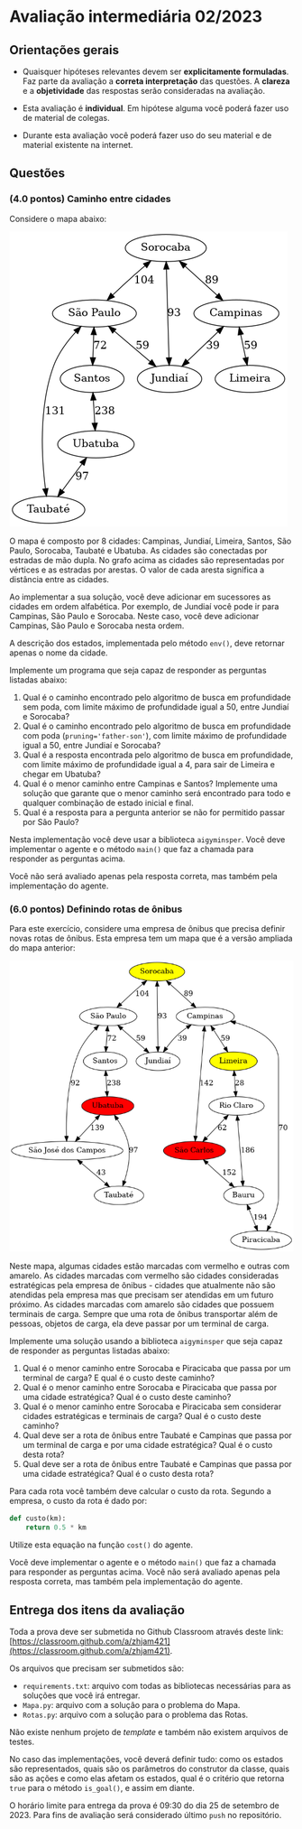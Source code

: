 # Avaliação intermediária 02/2023

## Orientações gerais

* Quaisquer hipóteses relevantes devem ser **explicitamente formuladas**. Faz parte da avaliação a **correta interpretação** das questões. A **clareza** e a **objetividade** das respostas serão consideradas na avaliação. 

* Esta avaliação é **individual**. Em hipótese alguma você poderá fazer uso de material de colegas.

* Durante esta avaliação você poderá fazer uso do seu material e de material existente na internet. 

## Questões

### (4.0 pontos) Caminho entre cidades

Considere o mapa abaixo: 

![Mapa](img/mapa.png)

O mapa é composto por 8 cidades: Campinas, Jundiaí, Limeira, Santos, São Paulo, Sorocaba, Taubaté e Ubatuba. As cidades são conectadas por estradas de mão dupla. No grafo acima as cidades são representadas por vértices e as estradas por arestas. O valor de cada aresta significa a distância entre as cidades. 

Ao implementar a sua solução, você deve adicionar em sucessores as cidades em ordem alfabética. Por exemplo, de Jundiaí você pode ir para Campinas, São Paulo e Sorocaba. Neste caso, você deve adicionar Campinas, São Paulo e Sorocaba nesta ordem.

A descrição dos estados, implementada pelo método `env()`, deve retornar apenas o nome da cidade. 

Implemente um programa que seja capaz de responder as perguntas listadas abaixo:

1. Qual é o caminho encontrado pelo algoritmo de busca em profundidade sem poda, com limite máximo de profundidade igual a 50, entre Jundiaí e Sorocaba?
1. Qual é o caminho encontrado pelo algoritmo de busca em profundidade com poda (`pruning='father-son'`), com limite máximo de profundidade igual a 50, entre Jundiaí e Sorocaba?
1. Qual é a resposta encontrada pelo algoritmo de busca em profundidade, com limite máximo de profundidade igual a 4, para sair de Limeira e chegar em Ubatuba? 
1. Qual é o menor caminho entre Campinas e Santos? Implemente uma solução que garante que o menor caminho será encontrado para todo e qualquer combinação de estado inicial e final.
1. Qual é a resposta para a pergunta anterior se não for permitido passar por São Paulo?

Nesta implementação você deve usar a biblioteca `aigyminsper`. Você deve implementar o agente e o método `main()` que faz a chamada para responder as perguntas acima. 

Você não será avaliado apenas pela resposta correta, mas também pela implementação do agente.


### (6.0 pontos) Definindo rotas de ônibus

Para este exercício, considere uma empresa de ônibus que precisa definir novas rotas de ônibus. Esta empresa tem um mapa que é a versão ampliada do mapa anterior: 

![Mapa](img/mapa2.png)

Neste mapa, algumas cidades estão marcadas com vermelho e outras com amarelo. As cidades marcadas com vermelho são cidades consideradas estratégicas pela empresa de ônibus - cidades que atualmente não são atendidas pela empresa mas que precisam ser atendidas em um futuro próximo. As cidades marcadas com amarelo são cidades que possuem terminais de carga. Sempre que uma rota de ônibus transportar além de pessoas, objetos de carga, ela deve passar por um terminal de carga.

Implemente uma solução usando a biblioteca `aigyminsper` que seja capaz de responder as perguntas listadas abaixo:

1. Qual é o menor caminho entre Sorocaba e Piracicaba que passa por um terminal de carga? E qual é o custo deste caminho?
1. Qual é o menor caminho entre Sorocaba e Piracicaba que passa por uma cidade estratégica? Qual é o custo deste caminho?
1. Qual é o menor caminho entre Sorocaba e Piracicaba sem considerar cidades estratégicas e terminais de carga? Qual é o custo deste caminho?
1. Qual deve ser a rota de ônibus entre Taubaté e Campinas que passa por um terminal de carga e por uma cidade estratégica? Qual é o custo desta rota? 
1. Qual deve ser a rota de ônibus entre Taubaté e Campinas que passa por uma cidade estratégica? Qual é o custo desta rota? 


Para cada rota você também deve calcular o custo da rota. Segundo a empresa, o custo da rota é dado por: 

```python
def custo(km):  
    return 0.5 * km
```  

Utilize esta equação na função `cost()` do agente. 

Você deve implementar o agente e o método `main()` que faz a chamada para responder as perguntas acima. Você não será avaliado apenas pela resposta correta, mas também pela implementação do agente.

## Entrega dos itens da avaliação

Toda a prova deve ser submetida no Github Classroom através deste link: [https://classroom.github.com/a/zhjam421](https://classroom.github.com/a/zhjam421).

Os arquivos que precisam ser submetidos são: 

* `requirements.txt`: arquivo com todas as bibliotecas necessárias para as soluções que você irá entregar. 
* `Mapa.py`: arquivo com a solução para o problema do Mapa.
* `Rotas.py`: arquivo com a solução para o problema das Rotas.

Não existe nenhum projeto de *template* e também não existem arquivos de testes. 

No caso das implementações, você deverá definir tudo: como os estados são representados, quais são os parâmetros do construtor da classe, quais são as ações e como elas afetam os estados, qual é o critério que retorna `true` para o método `is_goal()`, e assim em diante. 

O horário limite para entrega da prova é 09:30 do dia 25 de setembro de 2023. Para fins de avaliação será considerado último `push` no repositório. 

